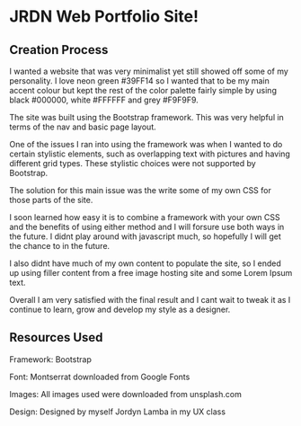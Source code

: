 # JRDN Web Portfolio Site!

## Creation Process
I wanted a website that was very minimalist yet still showed off some of my personality. I love neon green #39FF14 so I wanted that to be my main accent colour but kept the rest of the color palette fairly simple by using black #000000, white #FFFFFF and grey #F9F9F9.

The site was built using the Bootstrap framework. This was very helpful in terms of the nav and basic page layout.

One of the issues I ran into using the framework was when I wanted to do certain stylistic elements, such as overlapping text with pictures and having different grid types. These stylistic choices were not supported by Bootstrap.

The solution for this main issue was the write some of my own CSS for those parts of the site.

I soon learned how easy it is to combine a framework with your own CSS and the benefits of using either method and I will forsure use both ways in the future. I didnt play around with javascript much, so hopefully I will get the chance to in the future.

I also didnt have much of my own content to populate the site, so I ended up using filler content from a free image hosting site and some Lorem Ipsum text.

Overall I am very satisfied with the final result and I cant wait to tweak it as I continue to learn, grow and develop my style as a designer.

## Resources Used

Framework: Bootstrap

Font: Montserrat downloaded from Google Fonts

Images: All images used were downloaded from unsplash.com

Design: Designed by myself Jordyn Lamba in my UX class